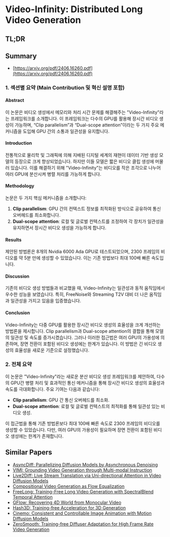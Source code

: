 # Video-Infinity: Distributed Long Video Generation
## TL;DR
## Summary
- [https://arxiv.org/pdf/2406.16260.pdf](https://arxiv.org/pdf/2406.16260.pdf)

### 1. 섹션별 요약 (Main Contribution 및 혁신 설명 포함)

#### Abstract
이 논문은 비디오 생성에서 메모리와 처리 시간 문제를 해결해주는 "Video-Infinity"라는 프레임워크를 소개합니다. 이 프레임워크는 다수의 GPU를 활용해 장시간 비디오 생성이 가능하며, “Clip parallelism”과 “Dual-scope attention”이라는 두 가지 주요 메커니즘을 도입해 GPU 간의 소통과 일관성을 유지합니다.

#### Introduction
전통적으로 물리학 및 그래픽에 의해 지배된 디지털 세계의 재현이 데이터 기반 생성 모델의 등장으로 크게 향상되었습니다. 하지만 이들 모델은 짧은 비디오 클립 생성에 머물러 있습니다. 이를 해결하기 위해 "Video-Infinity"는 비디오를 작은 조각으로 나누어 여러 GPU에 분산시켜 병렬 처리를 가능하게 합니다.

#### Methodology
논문은 두 가지 핵심 메커니즘을 소개합니다:
1. **Clip parallelism**: GPU 간의 컨텍스트 정보를 최적화된 방식으로 공유하여 통신 오버헤드를 최소화합니다.
2. **Dual-scope attention**: 로컬 및 글로벌 컨텍스트를 조정하여 각 장치가 일관성을 유지하면서 장시간 비디오 생성을 가능하게 합니다.

#### Results
제안된 방법론은 8개의 Nvidia 6000 Ada GPU로 테스트되었으며, 2300 프레임의 비디오를 약 5분 만에 생성할 수 있었습니다. 이는 기존 방법보다 최대 100배 빠른 속도입니다.

#### Discussion
기존의 비디오 생성 방법들과 비교했을 때, Video-Infinity는 일관성과 동적 움직임에서 우수한 성능을 보였습니다. 특히, FreeNoise와 Streaming T2V 대비 더 나은 움직임과 일관성을 가지고 있음을 입증했습니다.

#### Conclusion
Video-Infinity는 다중 GPU를 활용한 장시간 비디오 생성의 효율성을 크게 개선하는 방법론을 제시합니다. Clip parallelism과 Dual-scope attention의 결합을 통해 모델의 일관성 및 속도를 증가시켰습니다. 그러나 이러한 접근법은 여러 GPU의 가용성에 의존하며, 장면 전환이 포함된 비디오 생성에는 한계가 있습니다. 이 방법은 긴 비디오 생성의 효율성을 새로운 기준으로 설정했습니다.

### 2. 전체 요약
이 논문은 "Video-Infinity"라는 새로운 분산 비디오 생성 프레임워크를 제안하여, 다수의 GPU간 병렬 처리 및 효과적인 통신 메커니즘을 통해 장시간 비디오 생성의 효율성과 속도를 극대화합니다. 주요 기여는 다음과 같습니다:
- **Clip parallelism**: GPU 간 통신 오버헤드를 최소화.
- **Dual-scope attention**: 로컬 및 글로벌 컨텍스트의 최적화를 통해 일관성 있는 비디오 생성.

이 접근법을 통해 기존 방법론보다 최대 100배 빠른 속도로 2300 프레임의 비디오를 생성할 수 있었습니다. 다만, 여러 GPU의 가용성이 필요하며 장면 전환이 포함된 비디오 생성에는 한계가 존재합니다.

## Similar Papers
- [AsyncDiff: Parallelizing Diffusion Models by Asynchronous Denoising](2406.06911.md)
- [VIMI: Grounding Video Generation through Multi-modal Instruction](2407.06304.md)
- [Live2Diff: Live Stream Translation via Uni-directional Attention in Video Diffusion Models](2407.08701.md)
- [Compositional Video Generation as Flow Equalization](2407.06182.md)
- [FreeLong: Training-Free Long Video Generation with SpectralBlend Temporal Attention](2407.19918.md)
- [GFlow: Recovering 4D World from Monocular Video](2405.18426.md)
- [Hash3D: Training-free Acceleration for 3D Generation](2404.06091.md)
- [Cinemo: Consistent and Controllable Image Animation with Motion Diffusion Models](2407.15642.md)
- [ZeroSmooth: Training-free Diffuser Adaptation for High Frame Rate Video Generation](2406.00908.md)
